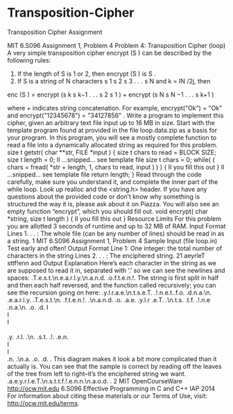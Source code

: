 # Transposition-Cipher
Transposition Cipher Assignment

MIT 6.S096
Assignment 1, Problem 4
Problem 4: Transposition Cipher (loop)
A very simple transposition cipher encrypt (S ) can be described by the following rules:
1. If the length of S is 1 or 2, then encrypt (S ) is S .
2. If S is a string of N characters s 1 s 2 s 3 . . . s N and k = IN /2j, then

enc (S ) = encrypt (s k s k−1 . . . s 2 s 1 ) + encrypt (s N s N −1 . . . s k+1 )

where + indicates string concatenation.
For example, encrypt("Ok") = "Ok" and encrypt("12345678") = "34127856" .
Write a program to implement this cipher, given an arbitrary text file input up to 16 MB in size. Start
with the template program found at provided in the file loop.data.zip as a basis for your program.
In this program, you will see a mostly complete function to read a file into a dynamically allocated
string as required for this problem.
size t getstr( char **str, FILE *input ) {
size t chars to read = BLOCK SIZE;
size t length = 0;
II ...snipped... see template file
size t chars = 0;
while( ( chars = fread( *str + length, 1, chars to read, input ) ) ) {
II you fill this out
}
II ...snipped... see template file
return length;
}
Read through the code carefully, make sure you understand it, and complete the inner part of the while
loop. Look up realloc and the <string.h> header. If you have any questions about the provided code
or don’t know why something is structured the way it is, please ask about it on Piazza.
You will also see an empty function “encrypt”, which you should fill out.
void encrypt( char *string, size t length ) {
II you fill this out
}
Resource Limits
For this problem you are allotted 3 seconds of runtime and up to 32 MB of RAM.
Input Format
Lines 1. . . : The whole file (can be any number of lines) should be read in as a string.
1
MIT 6.S096
Assignment 1, Problem 4
Sample Input (file loop.in)
Test
early
and often!
Output Format
Line 1: One integer: the total number of characters in the string
Lines 2. . . : The enciphered string.
21
aeyrleT
sttf!enn
aod
Output Explanation
Here’s each character in the string as we are supposed to read it in, separated with ‘.’ so we can see the
newlines and spaces:
.T.e.s.t.\n.e.a.r.l.y.\n.a.n.d. .o.f.t.e.n.!.
The string is first split in half and then each half reversed, and the function called recursively; you can
see the recursion going on here:
.y.l.r.a.e.\n.t.s.e.T.
.!.n.e.t..f.o. .d.n.a.\n.
.e.a.r.l.y.
.T.e.s.t.\n.
.f.t.e.n.!.
.\n.a.n.d. .o.
.a.e. .y.l.r .e.T. .\n.t.s. .t.f. .!.n.e .n.a.\n. .o. .d.
I \
I
\
I \
\
.y. .r.l.
.\n. .s.t.
.!. .e.n.
\
I \
I \
.n. .\n.a. .o. .d. .
This diagram makes it look a bit more complicated than it actually is. You can see that the sample is
correct by reading off the leaves of the tree from left to right–it’s the enciphered string we want.
.a.e.y.r.l.e.T.\n.s.t.t.f.!.e.n.n.\n.a.o.d. .
2
MIT OpenCourseWare
http://ocw.mit.edu
6.S096 Effective Programming in C and C++
IAP 2014
For information about citing these materials or our Terms of Use, visit: http://ocw.mit.edu/terms.
